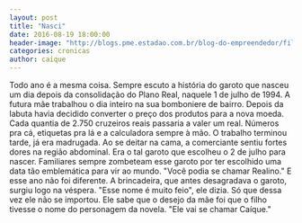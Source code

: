 ```yaml
---
layout: post
title: "Nasci"
date: 2016-08-19 18:00:00
header-image: "http://blogs.pme.estadao.com.br/blog-do-empreendedor/files/2016/04/REAL_NAKAGAWA_BLOG.jpg"
categories: cronicas
author: caique
---
```


Todo ano é a mesma coisa. Sempre escuto a história do garoto que nasceu um dia depois da consolidação do Plano Real, naquele 1 de julho de 1994.<!--break-->
A futura mãe trabalhou o dia inteiro na sua bomboniere de bairro. Depois da labuta havia decidido converter o preço dos produtos para a nova moeda. Cada quantia de 2.750 cruzeiros reais passaria a valer um real.
Números pra cá, etiquetas pra lá e a calculadora sempre à mão. O trabalho terminou tarde, já era madrugada. 
Ao se deitar na cama, a comerciante sentiu fortes dores na região abdominal. Era o tal garoto que escolheu o 2 de julho para nascer.
Familiares sempre zombeteam esse garoto por ter escolhido uma data tão emblemática para vir ao mundo. "Você podia se chamar Realino."
E esse ano não foi diferente. A brincadeira, que antes desagradava o garoto, surgiu logo na véspera. 
"Esse nome é muito feio", ele dizia. Só que dessa vez ele não se importou. Ele sabe que o desejo da mãe foi que o filho tivesse o nome do personagem da novela. "Ele vai se chamar Caíque."
